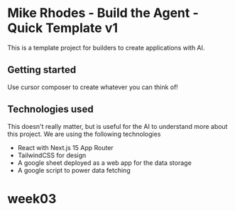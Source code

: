 # Mike Rhodes - Build the Agent - Quick Template v1

This is a template project for builders to create applications with AI.

## Getting started
Use cursor composer to create whatever you can think of!

## Technologies used
This doesn't really matter, but is useful for the AI to understand more about this project. We are using the following technologies
- React with Next.js 15 App Router
- TailwindCSS for design
- A google sheet deployed as a web app for the data storage
- A google script to power data fetching 

# week03
